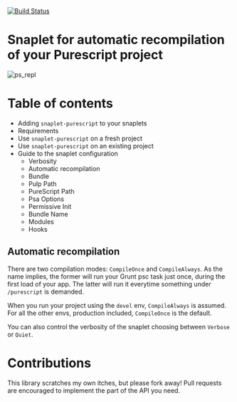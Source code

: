 [![Build Status](https://travis-ci.org/adinapoli/snaplet-purescript.svg?branch=master)](https://travis-ci.org/adinapoli/snaplet-purescript)

# Snaplet for automatic recompilation of your Purescript project

![ps_repl](http://adinapoli.github.io/snaplet-purescript/images/ps_repl.png)

# Table of contents

* Adding `snaplet-purescript` to your snaplets
* Requirements
* Use `snaplet-purescript` on a fresh project
* Use `snaplet-purescript` on an existing project
* Guide to the snaplet configuration
    * Verbosity
    * Automatic recompilation
    * Bundle
    * Pulp Path
    * PureScript Path
    * Psa Options
    * Permissive Init
    * Bundle Name
    * Modules
    * Hooks

## Automatic recompilation

There are two compilation modes: `CompileOnce` and `CompileAlways`.
As the name implies, the former will run your Grunt psc task just
once, during the first load of your app.
The latter will run it everytime something under `/purescript` is
demanded.

When you run your project using the `devel` env, `CompileAlways`
is assumed. For all the other envs, production included, `CompileOnce`
is the default.

You can also control the verbosity of the snaplet choosing between
`Verbose` or `Quiet`.

# Contributions
This library scratches my own itches, but please fork away!
Pull requests are encouraged to implement the part of the API
you need.
